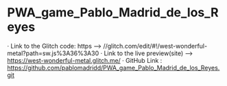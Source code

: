 # PWA_game_Pablo_Madrid_de_los_Reyes

· Link to the Glitch code: https --> //glitch.com/edit/#!/west-wonderful-metal?path=sw.js%3A36%3A30
· Link to the live preview(site) --> https://west-wonderful-metal.glitch.me/
· GitHub Link : https://github.com/pablomadridd/PWA_game_Pablo_Madrid_de_los_Reyes.git
